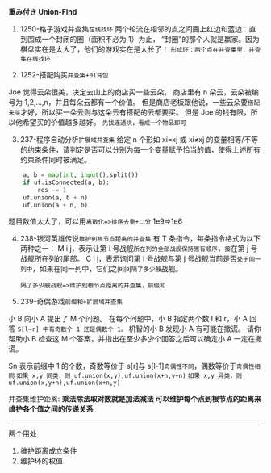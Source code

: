**重み付き Union-Find**

1. 1250-格子游戏并查集`在线找环`
   两个轮流在相邻的点之间画上红边和蓝边：直到围成一个封闭的圈（面积不必为 1）为止，
   “封圈”的那个人就是赢家。因为棋盘实在是太大了，他们的游戏实在是太长了！
   `形成环：两个点在并查集里，并查集在线找环`

2. 1252-搭配购买`并查集+01背包`

Joe 觉得云朵很美，决定去山上的商店买一些云朵。
商店里有 n 朵云，云朵被编号为 1,2,…,n，并且每朵云都有一个价值。
但是商店老板跟他说，一些云朵要`搭配来买`才好，所以买一朵云则与这朵云有搭配的云都要买。
但是 Joe 的钱有限，所以他希望买的价值越多越好。
`先找连通块，看成一个物品即可`

3. 237-程序自动分析`扩展域并查集`
   给定 n 个形如 xi=xj 或 xi≠xj 的变量相等/不等的约束条件，请判定是否可以分别为每一个变量赋予恰当的值，使得上述所有约束条件同时被满足。

```Python
    a, b = map(int, input().split())
    if uf.isConnected(a, b):
        res -= 1
    uf.union(a, b + n)
    uf.union(a + n, b)
```

题目数值太大了，可以用`离散化=>排序去重+二分` 1e9=>1e6

4. 238-银河英雄传说`维护到根节点距离的并查集`
   有 T 条指令，每条指令格式为以下两种之一：
   M i j，表示让第 i 号战舰`所在列的全部战舰保持原有顺序`，`接`在第 j 号战舰所在列的尾部。
   C i j，表示询问第 i 号战舰与第 j 号战舰当前是否`处于同一列中`，如果在同一列中，它们之间间`隔了多少艘`战舰。

   `隔了多少艘战舰=>维护到根节点距离的并查集，前缀和`

5. 239-奇偶游戏`前缀和+扩展域并查集`

小 B 向小 A 提出了 M 个问题。
在每个问题中，小 B 指定两个数 l 和 r，小 A 回答 `S[l∼r] 中有奇数个 1 还是偶数个 1。`
机智的小 B 发现小 A 有可能在撒谎。
请你帮助小 B 检查这 M 个答案，并指出在至少多少个回答之后可以确定小 A 一定在撒谎。

Sn 表示前缀中 1 的个数，奇数等价于 s[r]与 s[l-1]`奇偶性不同`，偶数等价于`奇偶性相同`
`如果 x,y 同类，则 uf.union(x,y),uf.union(x+n,y+n)`
`如果 x,y 异类，则 uf.union(x,y+n),uf.union(x+n,y)`

并查集维护距离:
**乘法除法取对数就是加法减法 可以维护每个点到根节点的距离来维护各个值之间的传递关系**

---

两个用处

1. 维护距离成立条件
2. 维护环的权值
